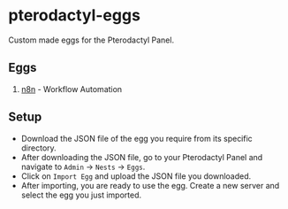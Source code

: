 # pterodactyl-eggs

Custom made eggs for the Pterodactyl Panel.

## Eggs

1. [n8n](/n8n/) - Workflow Automation

## Setup

- Download the JSON file of the egg you require from its specific directory.
- After downloading the JSON file, go to your Pterodactyl Panel and navigate to `Admin` -> `Nests` -> `Eggs`.
- Click on `Import Egg` and upload the JSON file you downloaded.
- After importing, you are ready to use the egg. Create a new server and select the egg you just imported.
